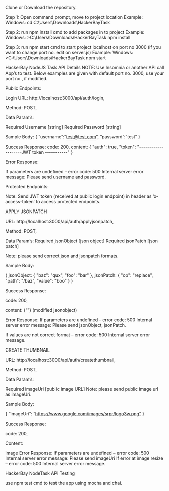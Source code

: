 Clone or Download the repository.

Step 1:  Open command prompt, move to project location
Example: Windows: cd C:\Users\Downloads\HackerBayTask

Step 2:  run npm install cmd to add packages in to project
Example: Windows: >C:\Users\Downloads\HackerBayTask npm install

Step 3:  run npm start cmd to start project localhost on port no 3000 (if you want to change port no. edit on server.js)
Example: Windows: >C:\Users\Downloads\HackerBayTask npm start

HackerBay NodeJS Task API Details
NOTE: Use Insomnia or another API call App’s to test. Below examples are given with default port no. 3000, use your port no., if modified.

Public Endpoints:

Login
URL:  http://localhost:3000/api/auth/login,

Method: POST,

Data Param’s: 

Required 
Username [string]
Required 
Password [string]

Sample Body: 
{
“username”:”test@test.com”,
“password”:”test”
}

Success Response:  code: 200, 
content: {
"auth": true,
"token": "--------------------JWT token -----------"
}

Error Response: 

If parameters are undefined – error code: 500 Internal server 
error message: Please send username and password.

Protected Endpoints:

Note: Send JWT token (received at public login endpoint) in header as ‘x-access-token’ to access protected endpoints. 

APPLY JSONPATCH

URL:  http://localhost:3000/api/auth/applyjsonpatch,

Method: POST,

Data Param’s: 
Required 
jsonObject [json object]
Required 
jsonPatch [json patch]

Note: please send correct json and jsonpatch formats.

Sample Body: 

{
jsonObject: { "baz": "qux", "foo": "bar" },
jsonPatch: { "op": "replace", "path": "/baz", "value": "boo" }
}

Success Response: 

code: 200, 

content: {“”} (modified jsonobject)

Error Response: If parameters are undefined – error code: 500 Internal server error message: Please send jsonObject, jsonPatch.

If values are not correct format – error code: 500 Internal server error message.

CREATE THUMBNAIL

URL:  http://localhost:3000/api/auth/createthumbnail,

Method: POST,

Data Param’s: 

Required 
imageUri [public image URL]
Note: please send public image url as imageUri.

Sample Body: 

{
  “imageUri”: “https://www.google.com/images/srpr/logo3w.png”
}

Success Response:  

code: 200,

Content: 

image 
Error Response: If parameters are undefined – error code: 500 Internal server error message: Please send imageUri
If error at image resize – error code: 500 Internal server error message.

HackerBay NodeTask API Testing

use npm test cmd to test the app using mocha and chai.
